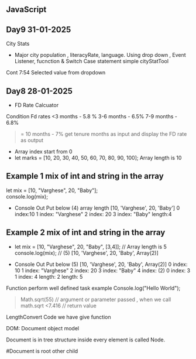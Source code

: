 ## JavaScript


## Day9 31-01-2025
City Stats 

 - Major city population , literacyRate, language. Using drop down , Event Listener, fucnction & Switch Case statement
 simple cityStatTool


 Cont 7:54 Selected value from dropdown
  ## Day8 28-01-2025
 - FD Rate Calcuator 

 Condition
Fd rates
<3 months - 5.8 %
3-6 months - 6.5%
7-9 months - 6.8%
>= 10 months - 7%
get tenure months as input and display the FD rate as output 









 <!--Day7 27-01-2025-->
- Array index start from 0 
 - let marks = [10, 20, 30, 40, 50, 60, 70, 80, 90, 100]; Array length is 10

## Example 1 mix of int and string in the array
 let mix = [10, "Varghese", 20, "Baby"];  
  console.log(mix); 

- Console Out Put below 
(4) array length [10, 'Varghese', 20, 'Baby']
0 index:10 
1 index: "Varghese"
2 index: 20
3 index: "Baby"
length:4


## Example 2  mix of int and string in the array


- let mix = [10, "Varghese", 20, "Baby", [3,4]]; // Array length is 5
  console.log(mix); // (5) [10, 'Varghese', 20, 'Baby', Array(2)]

- Console Out Put below 
  (5) [10, 'Varghese', 20, 'Baby', Array(2)]
0 index: 10
1 index: "Varghese"
2 index: 20
3 index: "Baby"
4 index: (2) 
0 index: 3
1 index: 4
length: 
2
length: 5








 <!--Day4 23-01-2025-->

Function perform well defined task 
example
Console.log("Hello World");
>Math.sqrt(55) // argument or parameter passed , when we call math.sqrt 
<7.416 // return value 


LengthConvert Code we have give function 

DOM: Document object model

Document is in tree structure inside every element is called Node.

#Document is root other child
<!DOCTYPE html>
<html lang="en">
<head>
    <meta charset="UTF-8">  <!-- Elemet is called node-->
    <meta name="viewport" content="width=device-width, initial-scale=1.0"> <!-- Elemet is called node-->
    <link rel="stylesheet" href="/logic/style.css"> <!-- Elemet is called node-->
    <script src="/logic/script.js"></script> <!-- Elemet is called node-->
    <title>Java Script Training</title> <!-- Elemet is called node-->
</head> <!-- Elemet is called node-->
<body> <!-- Elemet is called node-->
    <h1 id="message"></h1> <!-- Elemet is called node-->
    <script> <!-- Elemet is called node-->
       
    // Internal Script 

    </script> <!-- Elemet is called node-->
</body> <!-- Elemet is called node-->

</html> <!-- Elemet is called node-->




## JavaScript <!--Day2 21-01-2025-->


JS is dynamically typed language (instant result displayed in Chrome browser -> inspect->console) also function language reason is doesn't need class.

Java & c Statically typed language




<!--Day1 20-01-2025-->

 ## JavaScript 
    - HTML Representing a web page
    HTML = Webpage


JavaScript  programming connects the HTML & Programming Laguage
Document Object Model (DOM) connects Webpage  to scripts or programming languages
## DOM - Representing HTML with scripting / programming.
- Object - Physical Entity
- Action - Funtion / Methods
## variables = Modeling: sampling means data

Modularity is the idea of breaking a system down into separate parts, or modules, that work independently
HTML - linking css & js  
CSS -
JS - 

Document Object Model (DOM) Represents  the page so that programs can change the document structure, style, and content

Ex: demoPage.html & demo.js here 



## Web Elements Locators: Expertise in this we achive the path in Automation testing like
 - Automation Testing Selenium /  QTP / UFT /  JMeter  (Or)
 - UI Developer (or)
 - Java Developer any one we can achive if we come across web elements locator.

 Web Element Locators Real Time Example (https://automationpanda.com/2019/01/15/web-element-locators-for-test-automation/)
 Student
 Name: Varghese
 ID:001
 Style: Tall or short
 Link: Father is MP 
 Partial Link: From Canada
XPath(Executable path): lives ontario


Github link: https://github.com/muthu1809/Web-Designing-Materials/blob/main/DOM

Learning Channel: https://www.youtube.com/watch?v=akCsUTYnHwo&list=PLgWpUXNR_WCf59_d70o2Y-6lRoub-zU8X&index=16
------------------------------------------------------------------------------------------------------------------
